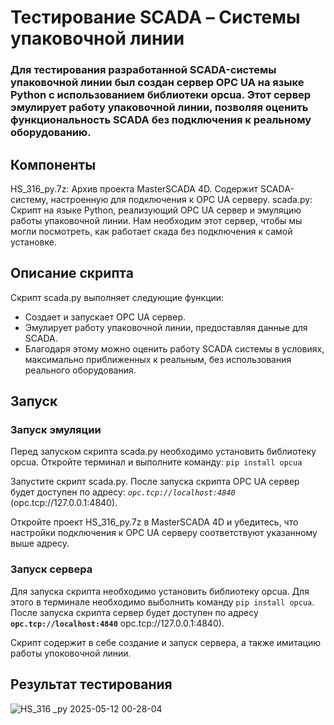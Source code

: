 # Тестирование SCADA – Системы упаковочной линии
### Для тестирования разработанной SCADA-системы упаковочной линии был создан сервер OPC UA на языке Python с использованием библиотеки opcua. Этот сервер эмулирует работу упаковочной линии, позволяя оценить функциональность SCADA без подключения к реальному оборудованию.

## Компоненты
HS_316_py.7z: Архив проекта MasterSCADA 4D. Содержит SCADA-систему, настроенную для подключения к OPC UA серверу.
scada.py: Скрипт на языке Python, реализующий OPC UA сервер и эмуляцию работы упаковочной линии.
Нам необходим этот сервер, чтобы мы могли посмотреть, как работает скада без подключения к самой установке.

## Описание скрипта
Скрипт scada.py выполняет следующие функции:
- Создает и запускает OPC UA сервер.
- Эмулирует работу упаковочной линии, предоставляя данные для SCADA.
- Благодаря этому можно оценить работу SCADA системы в условиях, максимально приближенных к реальным, без использования реального оборудования.


## Запуск
### Запуск эмуляции
Перед запуском скрипта scada.py необходимо установить библиотеку opcua. Откройте терминал и выполните команду:
`pip install opcua`

Запустите скрипт scada.py.
После запуска скрипта OPC UA сервер будет доступен по адресу: *`opc.tcp://localhost:4840`* (opc.tcp://127.0.0.1:4840).

Откройте проект HS_316_py.7z в MasterSCADA 4D и убедитесь, что настройки подключения к OPC UA серверу соответствуют указанному выше адресу.

### Запуск сервера
Для запуска скрипта необходимо установить библиотеку opcua. Для этого в терминале необходимо выболнить команду `pip install opcua`.
После запуска скрипта сервер будет доступен по адресу **`opc.tcp://localhost:4840`** opc.tcp://127.0.0.1:4840).

Скрипт содержит в себе создание и запуск сервера, а также имитацию работы упоковочной линии.


## Результат тестирования
![HS_316 _py 2025-05-12 00-28-04](https://github.com/user-attachments/assets/6357c2c8-41ed-4363-adc6-b20435ccc9ab)
